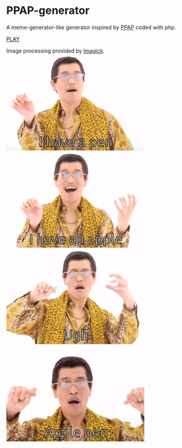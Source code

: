 # PPAP-generator
A meme-generator-like generator inspired by [PPAP](https://www.youtube.com/watch?v=Ct6BUPvE2sM) coded with php.

[PLAY](http://54.244.7.63/ppap)

Image processing provided by [Imagick](http://www.imagemagick.org/script/index.php).  
![after](/ppap_sample.jpg)
